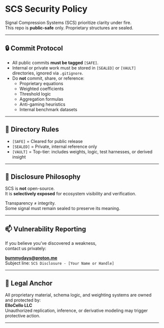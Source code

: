 # SCS Security Policy

Signal Compression Systems (SCS) prioritize clarity under fire.  
This repo is **public-safe** only. Proprietary structures are sealed.

---

## 🔒 Commit Protocol

- All public commits **must be tagged** `[SAFE]`.
- Internal or private work must be stored in `[SEALED]` or `[VAULT]` directories, ignored via `.gitignore`.
- Do **not** commit, share, or reference:
  - Proprietary equations
  - Weighted coefficients
  - Threshold logic
  - Aggregation formulas
  - Anti-gaming heuristics
  - Internal benchmark datasets

---

## 📁 Directory Rules

- `[SAFE]` = Cleared for public release  
- `[SEALED]` = Private, internal reference only  
- `[VAULT]` = Top-tier: includes weights, logic, test harnesses, or derived insight

---

## 🧬 Disclosure Philosophy

SCS is **not** open-source.  
It is **selectively exposed** for ecosystem visibility and verification.

Transparency ≠ integrity.  
Some signal must remain sealed to preserve its meaning.

---

## 📫 Vulnerability Reporting

If you believe you’ve discovered a weakness,  
contact us privately:

**burnmydays@proton.me**  
Subject line: `SCS Disclosure - [Your Name or Handle]`

---

## 🧾 Legal Anchor

All proprietary material, schema logic, and weighting systems are owned and protected by:  
**ElloCello LLC**  
Unauthorized replication, inference, or derivative modeling may trigger protective action.

---


